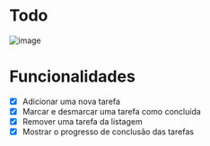 # Todo

![image](https://github.com/izaiasmorais/todo/assets/53953937/128cbd40-0b5c-45b1-a481-04f6f06328c4)

# Funcionalidades

- [x] Adicionar uma nova tarefa
- [x] Marcar e desmarcar uma tarefa como concluída
- [x] Remover uma tarefa da listagem
- [x] Mostrar o progresso de conclusão das tarefas
